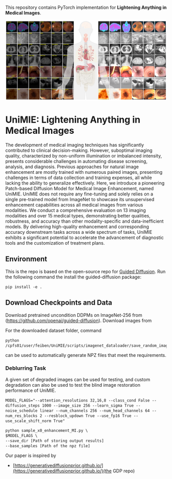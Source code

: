 
This repository contains PyTorch implementation for __Lightening Anything in Medical Images__.


![intro](fig/teaser.png)


# UniMIE: Lightening Anything in Medical Images
The development of medical imaging techniques has significantly contributed to clinical decision-making. However, suboptimal imaging quality, characterized by non-uniform illumination or imbalanced intensity, presents considerable challenges in automating disease screening, analysis, and diagnosis. Previous approaches for natural image enhancement are mostly trained with numerous paired images, presenting challenges in terms of data collection and training expenses, all while lacking the ability to generalize effectively. Here, we introduce a pioneering Patch-based Diffusion Model for Medical Image Enhancement, named UniMIE. UniMIE does not require any fine-tuning and solely relies on a single pre-trained model from ImageNet to showcase its unsupervised enhancement capabilities across all medical images from various modalities. We conduct a comprehensive evaluation on 13 imaging modalities and over 15 medical types, demonstrating better qualities, robustness, and accuracy than other modality-specific and data-inefficient models. By delivering high-quality enhancement and corresponding accuracy downstream tasks across a wide spectrum of tasks, UniMIE exhibits a significant potential to accelerate the advancement of diagnostic tools and the customization of treatment plans.


## Environment
This is the repo is based on the open-source repo for [Guided Diffusion](https://github.com/openai/guided-diffusion).
Run the following command the install the guided-diffusion package:
```
pip install -e .
```

## Download Checkpoints and Data
Download pretrained uncondition DDPMs on ImageNet-256 from (https://github.com/openai/guided-diffusion). 
Download images from 

For the downloaded dataset folder, command
```
python /cpfs01/user/feiben/UniMIE/scripts/imagenet_dataloader/save_random_images_MD.py
```
can be used to automatically generate NPZ files that meet the requirements. 

### Deblurring Task
A given set of degraded images can be used for testing, and custom degradation can also be used to test the blind image restoration performance of UniMIE.
```
MODEL_FLAGS="--attention_resolutions 32,16,8 --class_cond False --diffusion_steps 1000 --image_size 256 --learn_sigma True --noise_schedule linear --num_channels 256 --num_head_channels 64 --num_res_blocks 2 --resblock_updown True --use_fp16 True --use_scale_shift_norm True"
```
```
python sample_x0_enhancement_MI.py \
$MODEL_FLAGS \
--save_dir [Path of storing output results]
--base_samples [Path of the npz file]
```

Our paper is inspired by
- [https://generativediffusionprior.github.io/](https://generativediffusionprior.github.io/)(the GDP repo)


